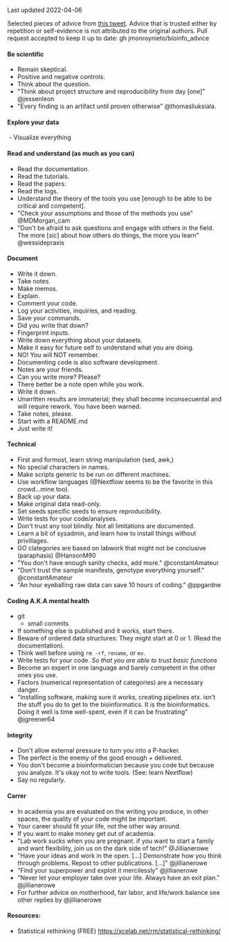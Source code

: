 Last updated 2022-04-06

Selected pieces of advice from [this tweet](https://twitter.com/nilshomer/status/1511586109658046474).
Advice that is trusted either by repetition or self-evidence is not attributed to the original authors.
Pull request accepted to keep it up to date: gh jmonroynieto/bioinfo_advice

#### Be scientific
- Remain skeptical.
- Positive and negative controls.
- Think about the question.
- "Think about project structure and reproducibility from day \[one\]" @jessenleon
- "Every finding is an artifact until proven otherwise" @thomasliuksiala.

#### Explore your data
 - Visualize everything

#### Read and understand (as much as you can)
- Read the documentation.
- Read the tutorials.
- Read the papers.
- Read the logs.
- Understand the theory of the tools you use \[enough to be able to be critical and competent\].
- "Check your assumptions and those of the methods you use" @MDMorgan_cam
- "Don't be afraid to ask questions and engage with others in the field. The more  \[*sic*\] about how others do things, the more you learn" @wessidepraxis

#### Document
- Write it down.
- Take notes.
- Make memos.
- Explain.
- Comment your code.
- Log your activities, inquiries, and reading.
- Save your commands.
- Did you write that down?
- Fingerprint inputs.
- Write down everything about your datasets.
- Make it easy for future self to understand what you are doing.
- NO! You will NOT remember.
- Documenting code is also software development.
- Notes are your friends.
- Can you write more? Please?
- There better be a note open while you work.
- Write it down.
- Unwritten results are immaterial; they shall become inconsecuental and will require rework. You have been warned.
- Take notes, please.
- Start with a README.md
- Just write it!

#### Technical
- First and formost, learn string manipulation (sed, awk,)
- No special characters in names.
- Make scripts generic to be run on different machines.
- Use workflow languages (@Nextflow seems to be the favorite in this crowd...mine too).
- Back up your data.
- Make original data read-only.
- Set seeds specific seeds to ensure reproducibility.
- Write tests for your code/analyses.
- Don't trust any tool blindly. Not all limitations are documented.
- Learn a bit of sysadmin, and learn how to install things without privillages.
- GO clategories are based on labwork that might not be conclusive (paraphasis) @HansonM90
- "You don't have enough sanity checks, add more." @constantAmateur
- "Don't trust the sample manifests, genotype everything yourself." @constantAmateur 
- "An hour eyeballing raw data can save 10 hours of coding." @ppgardne


#### Coding A.K.A mental health
- git
	- small commits
- If something else is published and it works, start there.
- Beware of ordered data structures: They might start at 0 or 1. (Read the documentation).
- Think well before using `rm -rf`, `rename`, or `mv`.
- Write tests for your code. *So that you are able to trust basic functions*
- Become an expert in one language and barely competent in the other ones you use.
- Factors (numerical representation of categories) are a necessary danger.
- "Installing software, making sure it works, creating pipelines etx. isn't the stuff you do to get to the bioinformatics. It is the bioinformatics. Doing it well is time well-spent, even if it can be frustrating" @jgreener64 


#### Integrity
- Don't allow external pressure to turn you into a P-hacker.
- The perfect is the enemy of the good enough +  delivered.
- You don't become a bioinformatician because you code but because you analyze. It's okay not to write tools. (See: learn Nextflow)
- Say no regularly.

#### Carrer
- In academia you are evaluated on the writing you produce, in other spaces, the quality of your code might be important.
- Your career should fit your life, not the other way around.
- If you want to make money get out of academia.
- "Lab work sucks when you are pregnant. if you want to start a family and want flexibility, join us on the dark side of tech!" @Jillianerowe
- "Have your ideas and work in the open. \[...\] Demonstrate how you think through problems. Repost to other publications. \[...\]" @jillianerowe
- "Find your superpower and exploit it mercilessly" @jillianerowe
- "Never let your employer take over your life. Always have an exit plan." @jillianerowe
- For further advice on motherhood, fair labor, and life/work balance see other replies by @jillianerowe


#### Resources:
- Statistical rethinking (FREE) https://xcelab.net/rm/statistical-rethinking/
